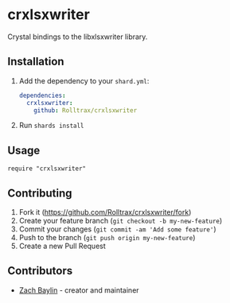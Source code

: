 # crxlsxwriter

Crystal bindings to the libxlsxwriter library.

## Installation

1. Add the dependency to your `shard.yml`:

   ```yaml
   dependencies:
     crxlsxwriter:
       github: Rolltrax/crxlsxwriter
   ```

2. Run `shards install`

## Usage

```crystal
require "crxlsxwriter"
```

## Contributing

1. Fork it (<https://github.com/Rolltrax/crxlsxwriter/fork>)
2. Create your feature branch (`git checkout -b my-new-feature`)
3. Commit your changes (`git commit -am 'Add some feature'`)
4. Push to the branch (`git push origin my-new-feature`)
5. Create a new Pull Request

## Contributors

- [Zach Baylin](https://github.com/your-github-user) - creator and maintainer
